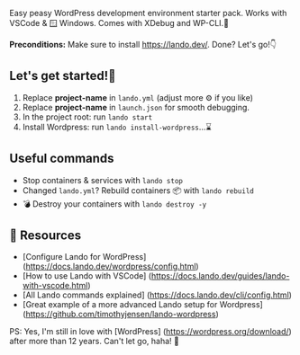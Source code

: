 Easy peasy WordPress development environment starter pack.
Works with VSCode & 🪟 Windows. Comes with XDebug and WP-CLI.🎁

**Preconditions:** Make sure to install https://lando.dev/. Done? Let's go!👇

## Let's get started!🎈
1. Replace **project-name** in `lando.yml` (adjust more ⚙️ if you like)
1. Replace **project-name** in `launch.json` for smooth debugging.
1. In the project root: run `lando start`
1. Install Wordpress: run `lando install-wordpress`...⌛

## Useful commands 
- Stop containers & services with `lando stop`
- Changed `lando.yml`? Rebuild containers 📦 with `lando rebuild`
- 💣 Destroy your containers with `lando destroy -y`

## 📖 Resources
- [Configure Lando for WordPress] (https://docs.lando.dev/wordpress/config.html)
- [How to use Lando with VSCode] (https://docs.lando.dev/guides/lando-with-vscode.html)
- [All Lando commands explained] (https://docs.lando.dev/cli/config.html)
- [Great example of a more advanced Lando setup for Wordpress] (https://github.com/timothyjensen/lando-wordpress)

PS: Yes, I'm still in love with [WordPress] (https://wordpress.org/download/) after more than 12 years. Can't let go, haha! 🥰
